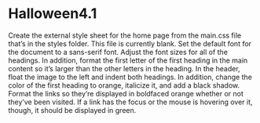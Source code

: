 # Halloween4.1
Create the external style sheet for the home page from the main.css file that’s in the styles 
folder. This file is currently blank. Set the default font for the document to a sans-serif font. 
Adjust the font sizes for all of the headings. In addition, format the first letter of the first 
heading in the main content so it’s larger than the other letters in the heading. In the header, float the image to the left and indent both headings. In addition, change the 
color of the first heading to orange, italicize it, and add a black shadow. Format the links so they’re displayed in boldfaced orange whether or not they’ve been 
visited. If a link has the focus or the mouse is hovering over it, though, it should be 
displayed in green.
